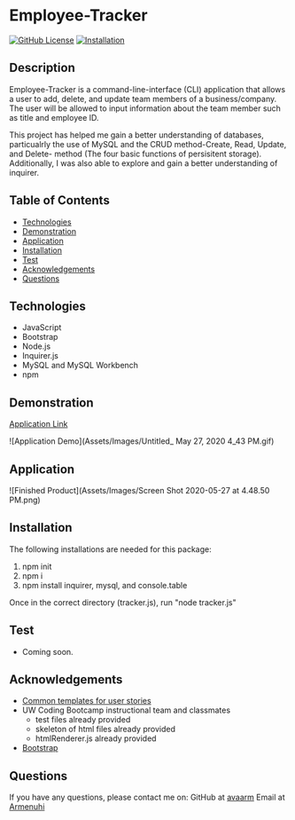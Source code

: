 # Employee-Tracker
[![GitHub License](https://img.shields.io/badge/License-orange.svg)](Develop/License/MIT.md)
[![Installation](https://img.shields.io/badge/Installation-blue.svg)](#installation)


## Description 

Employee-Tracker is a command-line-interface (CLI) application that allows a user to add, delete, and update team members of a business/company. The user will be allowed to input information about the team member such as title and employee ID. 

This project has helped me gain a better understanding of databases, particualrly the use of MySQL and the CRUD method-Create, Read, Update, and Delete- method (The four basic functions of persisitent storage). Additionally, I was also able to explore and gain a better understanding of inquirer.


## Table of Contents

* [Technologies](#technologies)
* [Demonstration](#demonstration)
* [Application](#Application)
* [Installation](#installation)
* [Test](#test)
* [Acknowledgements](#acknowledgements)
* [Questions](#questions)

## Technologies

* JavaScript
* Bootstrap
* Node.js
* Inquirer.js
* MySQL and MySQL Workbench
* npm


## Demonstration 

[Application Link](https://drive.google.com/file/d/1kshvcSYOK74Xfsc24ylWOdHXan1ZdfMy/view)

![Application Demo](Assets/Images/Untitled_ May 27, 2020 4_43 PM.gif)

## Application 

![Finished Product](Assets/Images/Screen Shot 2020-05-27 at 4.48.50 PM.png)

## Installation

The following installations are needed for this package:
1. npm init 
2. npm i  
3. npm install inquirer, mysql, and console.table
    
Once in the correct directory (tracker.js), run "node tracker.js"


## Test

* Coming soon.


## Acknowledgements


* [Common templates for user stories](https://en.wikipedia.org/wiki/User_story#Common_templates)
* UW Coding Bootcamp instructional team and classmates
    * test files already provided
    * skeleton of html files already provided
    * htmlRenderer.js already provided
* [Bootstrap](https://getbootstrap.com/docs/4.1/getting-started/introduction/)


## Questions 

If you have any questions, please contact me on:
GitHub at [avaarm](https://github.com/avaarm)
Email at [Armenuhi](mailto:avaarm95@mail.com)



